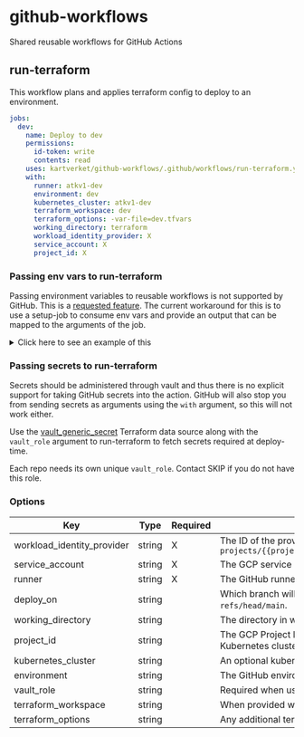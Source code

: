 # github-workflows

Shared reusable workflows for GitHub Actions

## run-terraform

This workflow plans and applies terraform config to deploy to an environment.

```yaml
jobs:
  dev:
    name: Deploy to dev
    permissions:
      id-token: write
      contents: read
    uses: kartverket/github-workflows/.github/workflows/run-terraform.yml@v2
    with:
      runner: atkv1-dev
      environment: dev
      kubernetes_cluster: atkv1-dev
      terraform_workspace: dev
      terraform_options: -var-file=dev.tfvars
      working_directory: terraform
      workload_identity_provider: X
      service_account: X
      project_id: X
```

### Passing env vars to run-terraform

Passing environment variables to reusable workflows is not supported by GitHub.
This is a [requested feature](https://github.community/t/passing-environment-variables-to-reusable-workflow/230456/4).
The current workaround for this is to use a setup-job to consume env vars and
provide an output that can be mapped to the arguments of the job.

<details>
<summary>Click here to see an example of this</summary>
<code><pre>
env:
  WORKLOAD_IDENTITY_FEDERATION_PROVIDER: X
  WORKLOAD_IDENTITY_FEDERATION_SERVICE_ACCOUNT: X
  PROJECT_ID: X
jobs:
  setup-env:
    runs-on: ubuntu-latest
    outputs:
      workload_identity_provider: ${{ steps.set-output.outputs.workload_identity_provider }}
      service_account: ${{ steps.set-output.outputs.service_account }}
      project_id: ${{ steps.set-output.outputs.project_id }}
    steps:
      - name: set outputs with default values
        id: set-output
        run: |
          echo "::set-output name=workload_identity_provider::${{ env.WORKLOAD_IDENTITY_FEDERATION_PROVIDER }}"
          echo "::set-output name=service_account::${{ env.WORKLOAD_IDENTITY_FEDERATION_SERVICE_ACCOUNT }}"
          echo "::set-output name=project_id::${{ env.PROJECT_ID }}"
  dev:
    name: Deploy to dev
    needs: setup-env
    permissions:
      id-token: write
      contents: read
    uses: kartverket/github-workflows/.github/workflows/run-terraform.yml@v2
    with:
      runner: atkv1-dev
      environment: dev
      kubernetes_cluster: atkv1-dev
      terraform_workspace: dev
      terraform_options: -var-file=dev.tfvars
      working_directory: terraform
      workload_identity_provider: ${{ needs.setup-env.outputs.workload_identity_provider }}
      service_account: ${{ needs.setup-env.outputs.service_account }}
      project_id: ${{ needs.setup-env.outputs.project_id }}
</pre></code>
</details>

### Passing secrets to run-terraform

Secrets should be administered through vault and thus there is no explicit
support for taking GitHub secrets into the action. GitHub will also stop you
from sending secrets as arguments using the `with` argument, so this will not
work either.

Use the [vault_generic_secret](https://registry.terraform.io/providers/hashicorp/vault/latest/docs/data-sources/generic_secret)
Terraform data source along with the `vault_role` argument to run-terraform to
fetch secrets required at deploy-time.

Each repo needs its own unique `vault_role`. Contact SKIP if you do not have
this role.

### Options

| Key                        | Type   | Required | Description                                                                                                                                                                                                                    |
|----------------------------|--------|----------|--------------------------------------------------------------------------------------------------------------------------------------------------------------------------------------------------------------------------------|
| workload_identity_provider | string | X        | The ID of the provider to use for authentication. It should be in the format of `projects/{{project}}/locations/global/workloadIdentityPools/{{workload_identity_pool_id}}/providers/{{workload_identity_pool_provider_id}}`   |
| service_account            | string | X        | The GCP service account connected to the identity pool that will be used by Terraform.                                                                                                                                         |
| runner                     | string | X        | The GitHub runner to use when running the deploy. This can for example be `atkv1-dev`.                                                                                                                                         |
| deploy_on                  | string |          | Which branch will be the only branch allowed to deploy. This defaults to the main branch so that other branches only run check and plan. Defaults to `refs/head/main`.                                                         |
| working_directory          | string |          | The directory in which to run terraform, i.e. where the Terraform files are placed. The path is relative to the root of the repository.                                                                                        |
| project_id                 | string |          | The GCP Project ID to use as the "active project" when running Terraform. When deploying to Kubernetes, this must match the project in which the Kubernetes cluster is registered.                                             |
| kubernetes_cluster         | string |          | An optional kubernetes cluster to authenticate to. Note that the project_id must match where the cluster is registered                                                                                                         |
| environment                | string |          | The GitHub environment to use when deploying. See [using environments for deployment](https://docs.github.com/en/actions/deployment/targeting-different-environments/using-environments-for-deployment) for more info on this. |
| vault_role                 | string |          | Required when using vault in terraform. Enables fetching jwt and logging in to vault for the terraform provider to work.                                                                                                       |
| terraform_workspace        | string |          | When provided will set a workspace as the active workspace when planning and deploying.                                                                                                                                        |
| terraform_options          | string |          | Any additional terraform options to be passed to plan and apply. For example `-var-file=dev.tfvars`                                                                                                                            |

